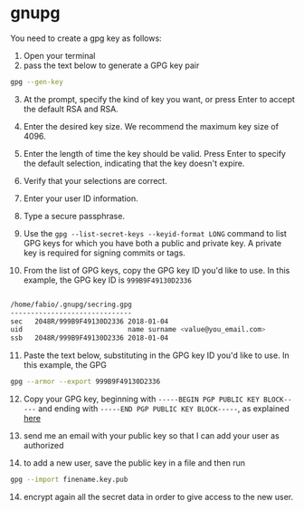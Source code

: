 # gnupg

You need to create a gpg key as follows:

1. Open your terminal
2. pass the text below to generate a GPG key pair

```bash
gpg --gen-key
```

3. At the prompt, specify the kind of key you want, or press Enter to accept the default RSA and RSA.

4. Enter the desired key size. We recommend the maximum key size of 4096.
5. Enter the length of time the key should be valid. Press Enter to specify the default selection, indicating that the key doesn't expire.
6. Verify that your selections are correct.
7. Enter your user ID information.
8. Type a secure passphrase.
9. Use the `gpg --list-secret-keys --keyid-format LONG` command to list GPG keys for which you have both a public and private key. A private key is required for signing commits or tags.
10. From the list of GPG keys, copy the GPG key ID you'd like to use. In this example, the GPG key ID is `999B9F49130D2336`

```bash

/home/fabio/.gnupg/secring.gpg
------------------------------
sec   2048R/999B9F49130D2336 2018-01-04
uid                          name surname <value@you_email.com>
ssb   2048R/999B9F49130D2336 2018-01-04

```

11. Paste the text below, substituting in the GPG key ID you'd like to use. In this example, the GPG

```bash
gpg --armor --export 999B9F49130D2336
```

12. Copy your GPG key, beginning with `-----BEGIN PGP PUBLIC KEY BLOCK-----` and ending with `-----END PGP PUBLIC KEY BLOCK-----`, as explained [here](https://help.github.com/articles/adding-a-new-gpg-key-to-your-github-account/)

13. send me an email with your public key so that I can add your user as authorized

14. to add a new user, save the public key in a file and then run

```bash
gpg --import finename.key.pub 
```

14. encrypt again all the secret data in order to give access to the new user.

